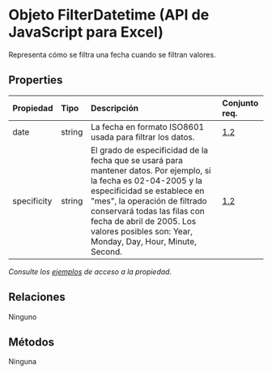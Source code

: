 # <a name="filterdatetime-object-javascript-api-for-excel"></a>Objeto FilterDatetime (API de JavaScript para Excel)

Representa cómo se filtra una fecha cuando se filtran valores.

## <a name="properties"></a>Properties

| Propiedad       | Tipo    |Descripción| Conjunto req.|
|:---------------|:--------|:----------|:----|
|date|string|La fecha en formato ISO8601 usada para filtrar los datos.|[1.2](../requirement-sets/excel-api-requirement-sets.md)|
|specificity|string|El grado de especificidad de la fecha que se usará para mantener datos. Por ejemplo, si la fecha es 02-04-2005 y la especificidad se establece en "mes", la operación de filtrado conservará todas las filas con fecha de abril de 2005. Los valores posibles son: Year, Monday, Day, Hour, Minute, Second.|[1.2](../requirement-sets/excel-api-requirement-sets.md)|

_Consulte los [ejemplos](#property-access-examples) de acceso a la propiedad._

## <a name="relationships"></a>Relaciones
Ninguno


## <a name="methods"></a>Métodos
Ninguna

